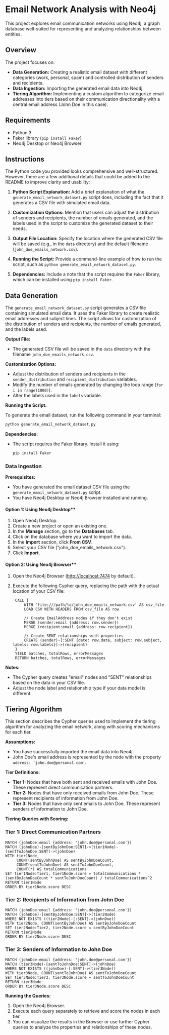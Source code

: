 # Email Network Analysis with Neo4j

This project explores email communication networks using Neo4j, a graph database well-suited for representing and analyzing relationships between entities.

## Overview

The project focuses on:

- **Data Generation:** Creating a realistic email dataset with different categories (work, personal, spam) and controlled distribution of senders and recipients.
- **Data Ingestion:** Importing the generated email data into Neo4j.
- **Tiering Algorithm:** Implementing a custom algorithm to categorize email addresses into tiers based on their communication directionality with a central email address (John Doe in this case).

## Requirements

- Python 3
- Faker library (`pip install Faker`)
- Neo4j Desktop or Neo4j Browser

## Instructions

The Python code you provided looks comprehensive and well-structured. However, there are a few additional details that could be added to the README to improve clarity and usability:

1. **Python Script Explanation:** Add a brief explanation of what the `generate_email_network_dataset.py` script does, including the fact that it generates a CSV file with simulated email data.

2. **Customization Options:** Mention that users can adjust the distribution of senders and recipients, the number of emails generated, and the labels used in the script to customize the generated dataset to their needs.

3. **Output File Location:** Specify the location where the generated CSV file will be saved (e.g., in the `data` directory) and the default filename (`john_doe_emails_network.csv`).

4. **Running the Script:** Provide a command-line example of how to run the script, such as `python generate_email_network_dataset.py`.

5. **Dependencies:** Include a note that the script requires the `Faker` library, which can be installed using `pip install Faker`.

## Data Generation

The `generate_email_network_dataset.py` script generates a CSV file containing simulated email data. It uses the Faker library to create realistic email addresses and subject lines. The script allows for customization of the distribution of senders and recipients, the number of emails generated, and the labels used.

**Output File:**

- The generated CSV file will be saved in the `data` directory with the filename `john_doe_emails_network.csv`.

**Customization Options:**

- Adjust the distribution of senders and recipients in the `sender_distribution` and `recipient_distribution` variables.
- Modify the number of emails generated by changing the loop range (`for i in range(1000)`).
- Alter the labels used in the `labels` variable.

**Running the Script:**

To generate the email dataset, run the following command in your terminal:

```bash
python generate_email_network_dataset.py
```

**Dependencies:**

- The script requires the Faker library. Install it using:

  ```bash
  pip install Faker
  ```

### Data Ingestion

**Prerequisites:**

- You have generated the email dataset CSV file using the `generate_email_network_dataset.py` script.
- You have Neo4j Desktop or Neo4j Browser installed and running.

#### Option 1: Using Neo4j Desktop**

1. Open Neo4j Desktop.
2. Create a new project or open an existing one.
3. In the **Manage** section, go to the **Databases** tab.
4. Click on the database where you want to import the data.
5. In the **Import** section, click **From CSV**.
6. Select your CSV file ("john_doe_emails_network.csv").
7. Click **Import**.

#### Option 2: Using Neo4j Browser**

1. Open the Neo4j Browser (<http://localhost:7474> by default).
2. Execute the following Cypher query, replacing the path with the actual location of your CSV file:

   ```cypher
    CALL {
        WITH 'file:///path/to/john_doe_emails_network.csv' AS csv_file
        LOAD CSV WITH HEADERS FROM csv_file AS row
    
        // Create EmailAddress nodes if they don't exist
        MERGE (sender:email {address: row.sender})
        MERGE (recipient:email {address: row.recipient})
    
        // Create SENT relationships with properties
        CREATE (sender)-[:SENT {date: row.date, subject: row.subject, labels: row.labels}]->(recipient)
    }
    YIELD batches, totalRows, errorMessages
    RETURN batches, totalRows, errorMessages
   ```

**Notes:**

- The Cypher query creates "email" nodes and "SENT" relationships based on the data in your CSV file.
- Adjust the node label and relationship type if your data model is different.

## Tiering Algorithm

This section describes the Cypher queries used to implement the tiering algorithm for analyzing the email network, along with scoring mechanisms for each tier.

**Assumptions:**

- You have successfully imported the email data into Neo4j.
- John Doe's email address is represented by the node with the property `address: 'john.doe@personal.com'`.

**Tier Definitions:**

- **Tier 1:** Nodes that have both sent and received emails with John Doe. These represent direct communication partners.
- **Tier 2:** Nodes that have only received emails from John Doe. These represent recipients of information from John Doe.
- **Tier 3:** Nodes that have only sent emails to John Doe. These represent senders of information to John Doe.

**Tiering Queries with Scoring:**

### Tier 1: Direct Communication Partners

```cypher
MATCH (johnDoe:email {address: 'john.doe@personal.com'})
MATCH (johnDoe)-[sentByJohnDoe:SENT]->(tier1Node)-[sentToJohnDoe:SENT]->(johnDoe)
WITH tier1Node, 
     COUNT(sentByJohnDoe) AS sentByJohnDoeCount, 
     COUNT(sentToJohnDoe) AS sentToJohnDoeCount,
     COUNT(*) AS totalCommunications
SET tier1Node:Tier1, tier1Node.score = totalCommunications * (sentByJohnDoeCount * sentToJohnDoeCount) / totalCommunications^2
RETURN tier1Node
ORDER BY tier1Node.score DESC
```

### Tier 2: Recipients of Information from John Doe

```cypher
MATCH (johnDoe:email {address: 'john.doe@personal.com'})
MATCH (johnDoe)-[sentByJohnDoe:SENT]->(tier2Node)
WHERE NOT EXISTS ((tier2Node)-[:SENT]->(johnDoe))
WITH tier2Node, COUNT(sentByJohnDoe) AS sentByJohnDoeCount
SET tier2Node:Tier2, tier2Node.score = sentByJohnDoeCount
RETURN tier2Node
ORDER BY tier2Node.score DESC
```

### Tier 3: Senders of Information to John Doe

```cypher
MATCH (johnDoe:email {address: 'john.doe@personal.com'})
MATCH (tier3Node)-[sentToJohnDoe:SENT]->(johnDoe)
WHERE NOT EXISTS ((johnDoe)-[:SENT]->(tier3Node))
WITH tier3Node, COUNT(sentToJohnDoe) AS sentToJohnDoeCount
SET tier3Node:Tier3, tier3Node.score = sentToJohnDoeCount
RETURN tier3Node
ORDER BY tier3Node.score DESC
```

**Running the Queries:**

1. Open the Neo4j Browser.
2. Execute each query separately to retrieve and score the nodes in each tier.
3. You can visualize the results in the Browser or use further Cypher queries to analyze the properties and relationships of these nodes.
